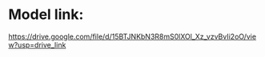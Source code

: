 # Model link:
https://drive.google.com/file/d/15BTJNKbN3R8mS0lXOl_Xz_vzvBvIi2oO/view?usp=drive_link
